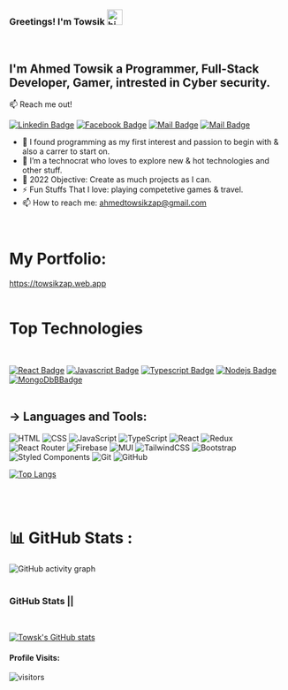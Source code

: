 ### Greetings! I'm Towsik <img src="https://user-images.githubusercontent.com/1303154/88677602-1635ba80-d120-11ea-84d8-d263ba5fc3c0.gif" width="28px" alt="hi">
<br>


## I'm Ahmed Towsik a Programmer, Full-Stack Developer, Gamer, intrested in Cyber security.
:mailbox: Reach me out!

 [![Linkedin Badge](https://img.shields.io/badge/-Ahmed_Towsik-0e76a8?style=flat&labelColor=0e76a8&logo=linkedin&logoColor=white)](https://www.linkedin.com/in/ahmed-towsik/)  [![Facebook Badge](https://img.shields.io/badge/-Ahmedzap-0e78c9?style=flat&labelColor=1e76a8&logo=facebook&logoColor=white)](https://www.facebook.com/ahmed.towsik.7/)  [![Mail Badge](https://img.shields.io/badge/-@Towsik-e84393?style=flat&labelColor=e84393&logo=instagram&logoColor=white)](https://www.instagram.com/_bruhh.stop/) [![Mail Badge](https://img.shields.io/badge/-towsik-c0392b?style=flat&labelColor=c0392b&logo=gmail&logoColor=white)](mailto:ahmedtowsikzap@gmail.com)

- 🔭 I found programming as my first interest and passion to begin with & also a carrer to start on.
- 🌱 I’m a technocrat who loves to explore new & hot technologies and other stuff.
- 🥅 2022 Objective: Create as much projects as I can.
- ⚡ Fun Stuffs That I love: playing competetive games & travel.
- 📫 How to reach me: ahmedtowsikzap@gmail.com
<br>

# My Portfolio: 
https://towsikzap.web.app
<br>
<br>


# Top Technologies
<br>

[![React Badge](https://img.shields.io/badge/React-20232A?style=for-the-badge&logo=react&logoColor=61DAFB)](#) [![Javascript Badge](https://img.shields.io/badge/-Javascript-F0DB4F?style=for-the-badge&labelColor=black&logo=javascript&logoColor=F0DB4F)](#) [![Typescript Badge](https://img.shields.io/badge/-Typescript-007acc?style=for-the-badge&labelColor=black&logo=typescript&logoColor=007acc)](#) [![Nodejs Badge](https://img.shields.io/badge/-Nodejs-3C873A?style=for-the-badge&labelColor=black&logo=node.js&logoColor=3C873A)](#) [![MongoDbBBadge](https://img.shields.io/badge/-MongoDB-e535b?style=for-the-badge&labelColor=black&logo=mongodb&logoColor=3C873A)](#)
<br>
<br>

## &#8594; Languages and Tools:


![HTML](https://img.shields.io/badge/HTML5-E34F26?style=for-the-badge&logo=html5&logoColor=white) ![CSS](https://img.shields.io/badge/CSS-239120?&style=for-the-badge&logo=css3&logoColor=white) ![JavaScript](https://img.shields.io/badge/JavaScript-F7DF1E?style=for-the-badge&logo=javascript&logoColor=black) ![TypeScript](https://img.shields.io/badge/typescript-%23007ACC.svg?style=for-the-badge&logo=typescript&logoColor=white)
 ![React](https://img.shields.io/badge/React-20232A?style=for-the-badge&logo=react&logoColor=61DAFB)  ![Redux](https://img.shields.io/badge/redux-%23593d88.svg?style=for-the-badge&logo=redux&logoColor=white)
 ![React Router](https://img.shields.io/badge/React_Router-CA4245?style=for-the-badge&logo=react-router&logoColor=white) ![Firebase](https://img.shields.io/badge/firebase-%23039BE5.svg?style=for-the-badge&logo=firebase) ![MUI](https://img.shields.io/badge/MUI-%230081CB.svg?style=for-the-badge&logo=mui&logoColor=white)
 ![TailwindCSS](https://img.shields.io/badge/tailwindcss-%2338B2AC.svg?style=for-the-badge&logo=tailwind-css&logoColor=white) ![Bootstrap](https://img.shields.io/badge/bootstrap-%23563D7C.svg?style=for-the-badge&logo=bootstrap&logoColor=white) ![Styled Components](https://img.shields.io/badge/styled--components-DB7093?style=for-the-badge&logo=styled-components&logoColor=white)
 ![Git](https://img.shields.io/badge/git-%23F05033.svg?style=for-the-badge&logo=git&logoColor=white) ![GitHub](https://img.shields.io/badge/github-%23F05033.svg?style=for-the-badge&logo=github&logoColor=white)


[![Top Langs](https://github-readme-stats.vercel.app/api/top-langs/?username=ahmedtowsikzap&layout=compact)](https://github.com/anuraghazra/github-readme-stats)

<br>
<br>



# 📊 GitHub Stats :
![GitHub activity graph](https://activity-graph.herokuapp.com/graph?username=ahmedtowsikzap&hide_border=true&theme=redical)
<br>
<br>



### GitHub Stats ||
<br>


[![Towsk's GitHub stats](https://github-readme-stats.vercel.app/api?username=ahmedtowsikzap&show_icons=true&count_private=true&theme=gruvbox&hide=contribs,prs)](https://github.com/anuraghazra/github-readme-stats)


#### Profile Visits:


![visitors](https://visitor-badge.glitch.me/badge?page_id=page.id=ahmedtowsikzap.ahmedtowsikzap&left_color=green&right_color=blue)
